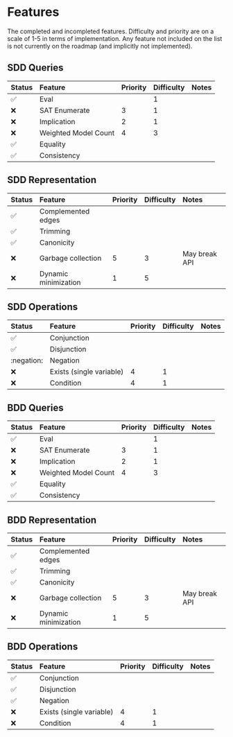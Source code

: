 # Features

The completed and incompleted features. Difficulty and priority are on a scale
of 1-5 in terms of implementation. Any feature not included on the list is not
currently on the roadmap (and implicitly not implemented).

## SDD Queries

| Status             | Feature              | Priority | Difficulty | Notes |
| :-------------     | :-------------       |   :----- | :--------- | :---- |
| :white_check_mark: | Eval                 |          |          1 |       |
| :x:                | SAT Enumerate        |        3 |          1 |       |
| :x:                | Implication          |        2 |          1 |       |
| :x:                | Weighted Model Count |        4 |          3 |       |
| :white_check_mark: | Equality             |          |            |       |
| :white_check_mark: | Consistency          |          |            |       |

## SDD Representation

| Status             | Feature              | Priority | Difficulty | Notes         |
| :-------------     | :-------------       |   :----- | :--------- | :------------ |
| :white_check_mark: | Complemented edges   |          |            |               |
| :white_check_mark: | Trimming             |          |            |               |
| :white_check_mark: | Canonicity           |          |            |               |
| :x:                | Garbage collection   |        5 |          3 | May break API |
| :x:                | Dynamic minimization |        1 |          5 |               |


## SDD Operations

| Status             | Feature                  | Priority | Difficulty | Notes |
| :-------------     | :-------------           | :-----   | :--------- | :---- |
| :white_check_mark: | Conjunction              |          |            |       |
| :white_check_mark: | Disjunction              |          |            |       |
| :negation:         | Negation                 |          |            |       |
| :x:                | Exists (single variable) | 4        | 1          |       |
| :x:                | Condition                | 4        | 1          |       |

## BDD Queries

| Status             | Feature              | Priority | Difficulty | Notes |
| :-------------     | :-------------       |   :----- | :--------- | :---- |
| :white_check_mark: | Eval                 |          |          1 |       |
| :x:                | SAT Enumerate        |        3 |          1 |       |
| :x:                | Implication          |        2 |          1 |       |
| :x:                | Weighted Model Count |        4 |          3 |       |
| :white_check_mark: | Equality             |          |            |       |
| :white_check_mark: | Consistency          |          |            |       |


## BDD Representation

| Status             | Feature              | Priority | Difficulty | Notes         |
| :-------------     | :-------------       |   :----- | :--------- | :------------ |
| :white_check_mark: | Complemented edges   |          |            |               |
| :white_check_mark: | Trimming             |          |            |               |
| :white_check_mark: | Canonicity           |          |            |               |
| :x:                | Garbage collection   |        5 |          3 | May break API |
| :x:                | Dynamic minimization |        1 |          5 |               |

## BDD Operations

| Status             | Feature                  | Priority | Difficulty | Notes |
| :-------------     | :-------------           | :-----   | :--------- | :---- |
| :white_check_mark: | Conjunction              |          |            |       |
| :white_check_mark: | Disjunction              |          |            |       |
| :white_check_mark: | Negation                 |          |            |       |
| :x:                | Exists (single variable) | 4        | 1          |       |
| :x:                | Condition                | 4        | 1          |       |
